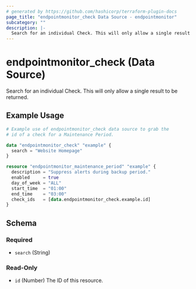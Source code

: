 ```yaml
---
# generated by https://github.com/hashicorp/terraform-plugin-docs
page_title: "endpointmonitor_check Data Source - endpointmonitor"
subcategory: ""
description: |-
  Search for an individual Check. This will only allow a single result to be returned.
---
```


# endpointmonitor_check (Data Source)

Search for an individual Check. This will only allow a single result to be returned.

## Example Usage

```terraform
# Example use of endpointmonitor_check data source to grab the
# id of a check for a Maintenance Period.

data "endpointmonitor_check" "example" {
  search = "Website Homepage"
}

resource "endpointmonitor_maintenance_period" "example" {
  description = "Suppress alerts during backup period."
  enabled     = true
  day_of_week = "ALL"
  start_time  = "01:00"
  end_time    = "03:00"
  check_ids   = [data.endpointmonitor_check.example.id]
}
```

<!-- schema generated by tfplugindocs -->
## Schema

### Required

- `search` (String)

### Read-Only

- `id` (Number) The ID of this resource.


